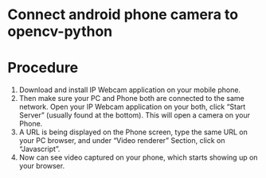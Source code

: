 # Connect android phone camera to opencv-python
# Procedure

1) Download and install IP Webcam application on your mobile phone.
2) Then make sure your PC and Phone both are connected to the same network. Open your IP Webcam application on your both, click “Start Server” (usually found at the bottom). This will open a camera on your Phone.
3) A URL is being displayed on the Phone screen, type the same URL on your PC browser, and under “Video renderer” Section, click on “Javascript”.
4) Now can see video captured on your phone, which starts showing up on your browser. 
